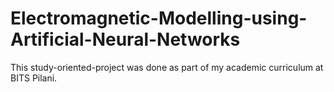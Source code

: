 # Electromagnetic-Modelling-using-Artificial-Neural-Networks
This study-oriented-project was done as part of my academic curriculum at BITS Pilani.
